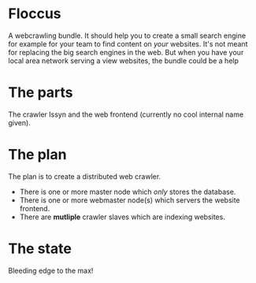 Floccus
=======

A webcrawling bundle. It should help you to create a small search engine for example for your team to find content on _your_ websites. It's not meant for replacing the big search engines in the web. But when you have your local area network serving a view websites, the bundle could be a help

The parts
=========

The crawler Issyn and the web frontend (currently no cool internal name given).

The plan
=====

The plan is to create a distributed web crawler. 

* There is one or more master node which _only_ stores the database.
* There is one or more webmaster node(s) which servers the website frontend.
* There are **mutliple** crawler slaves which are indexing websites. 

The state
========

Bleeding edge to the max!
